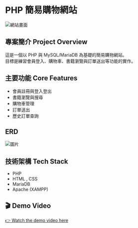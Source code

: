 # PHP 簡易購物網站
![網站畫面](./images/cover.png)

## 專案簡介 Project Overview

這是一個以 PHP 與 MySQL/MariaDB 為基礎的簡易購物網站。  
目標是練習會員登入、購物車、書籍瀏覽與訂單送出等功能的實作。

## 主要功能 Core Features

- 會員註冊與登入登出  
- 書籍瀏覽與搜尋  
- 購物車管理  
- 訂單送出
- 歷史訂單查詢

## ERD
![圖片](./images/ERD.png)

## 技術架構 Tech Stack

- PHP
- HTML , CSS
- MariaDB 
- Apache (XAMPP)  


## 🎬 Demo Video

[👉 Watch the demo video here](https://youtu.be/_cxM8Sjr8PY)

